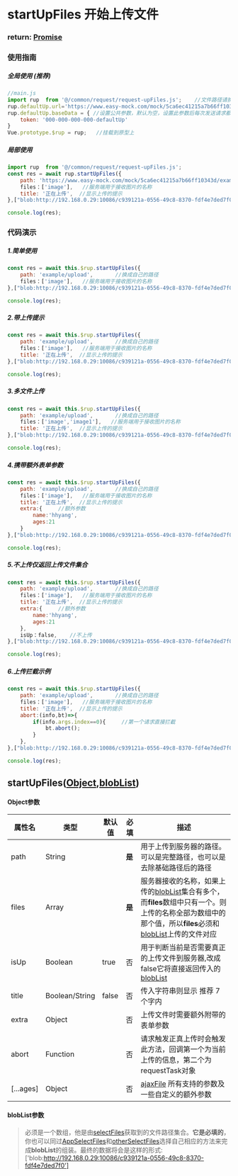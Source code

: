 # startUpFiles  开始上传文件

### return: [Promise](https://developer.mozilla.org/en-US/docs/Web/JavaScript/Reference/Global_Objects/Promise)

### 使用指南

##### 全局使用 (推荐)

```javaScript
//main.js
import rup  from '@/common/request/request-upFiles.js';    //文件路径请换成本地路径
rup.defaultUp.url='https://www.easy-mock.com/mock/5ca6ec41215a7b66ff10343d/'
rup.defaultUp.baseData = { //设置公共参数，默认为空，设置此参数后每次发送请求都会带上此参数
	token: '000-000-000-000-defaultUp'
}
Vue.prototype.$rup = rup;   //挂载到原型上
```

##### 局部使用
```javaScript
import rup  from '@/common/request/request-upFiles.js';
const res = await rup.startUpFiles({
    path: 'https://www.easy-mock.com/mock/5ca6ec41215a7b66ff10343d/example/upload',       //换成自己的路径，如果设置了公共路径可以简写
    files：['image'],   //服务端用于接收图片的名称
    title: '正在上传',  //显示上传的提示
},["blob:http://192.168.0.29:10086/c939121a-0556-49c8-8370-fdf4e7ded7f0"])  //换成自己的文件路径

console.log(res);
```

### 代码演示

##### 1.简单使用

```javaScript
const res = await this.$rup.startUpFiles({
    path: 'example/upload',       //换成自己的路径
    files：['image'],   //服务端用于接收图片的名称
},["blob:http://192.168.0.29:10086/c939121a-0556-49c8-8370-fdf4e7ded7f0"])  //换成自己的文件路径

console.log(res);
```
##### 2.带上传提示

```javaScript
const res = await this.$rup.startUpFiles({
    path: 'example/upload',       //换成自己的路径
    files：['image'],   //服务端用于接收图片的名称
    title: '正在上传',  //显示上传的提示
},["blob:http://192.168.0.29:10086/c939121a-0556-49c8-8370-fdf4e7ded7f0"])  //换成自己的文件路径

console.log(res);
```
##### 3.多文件上传

```javaScript
const res = await this.$rup.startUpFiles({
    path: 'example/upload',       //换成自己的路径
    files：['image','image1'],   //服务端用于接收图片的名称
    title: '正在上传',  //显示上传的提示
},["blob:http://192.168.0.29:10086/c939121a-0556-49c8-8370-fdf4e7ded7f0","blob:http://192.168.0.29:10086/c939121a-0556-49c8-8370-fdf4e7defsdad"])  //换成自己的文件路径

console.log(res);
```
##### 4.携带额外表单参数

```javaScript
const res = await this.$rup.startUpFiles({
    path: 'example/upload',       //换成自己的路径
    files：['image'],   //服务端用于接收图片的名称
    title: '正在上传',  //显示上传的提示
    extra:{     //额外参数
        name:'hhyang',
        ages:21
    }
},["blob:http://192.168.0.29:10086/c939121a-0556-49c8-8370-fdf4e7ded7f0"])  //换成自己的文件路径

console.log(res);
```
##### 5.不上传仅返回上传文件集合

```javaScript
const res = await this.$rup.startUpFiles({
    path: 'example/upload',       //换成自己的路径
    files：['image'],   //服务端用于接收图片的名称
    title: '正在上传',  //显示上传的提示
    extra:{     //额外参数
        name:'hhyang',
        ages:21
    },
    isUp：false,    //不上传
},["blob:http://192.168.0.29:10086/c939121a-0556-49c8-8370-fdf4e7ded7f0"])  //换成自己的文件路径

console.log(res);
```
##### 6.上传拦截示例
```javaScript
const res = await this.$rup.startUpFiles({
    path: 'example/upload',       //换成自己的路径
    files：['image'],   //服务端用于接收图片的名称
    title: '正在上传',  //显示上传的提示
    abort:(info,bt)=>{
        if(info.args.index==0){     //第一个请求直接拦截
            bt.abort();
        }
    },
},["blob:http://192.168.0.29:10086/c939121a-0556-49c8-8370-fdf4e7ded7f0"])  //换成自己的文件路径

console.log(res);

```



## <div id="FunParams">startUpFiles([Object](#Object),[blobList](#blobList))</div>

#### <div id="Object">Object参数</div>
属性名  |   类型    |   默认值  |  必填 |   描述 
--- |   ----    |   ----    |   ----|   ---
path    |   String  |       |   **是**  |   用于上传到服务器的路径。可以是完整路径，也可以是去除基础路径后的路径
files   |   Array   |   |   **是**  |   服务器接收的名称，如果上传的[blobList](#blobList)集合有多个，而**files**数组中只有一个。则上传的名称全部为数组中的那个值，所以**files**必须和[blobList](#blobList)上传的文件对应
isUp    |   Boolean |  true  |  否  |   用于判断当前是否需要真正的上传文件到服务器,改成false它将直接返回传入的[blobList](#blobList)
title   |   Boolean/String    | false   |   否  | 传入字符串则显示 推荐 7 个字内
extra   |   Object  |       |   否  |   上传文件时需要额外附带的表单参数
abort   |   Function    |   |   否  |   请求触发正真上传时会触发此方法，回调第一个为当前上传的信息，第二个为requestTask对象
[...ages]|  Object  |       |   否  |   [ajaxFile](../request/ajaxFile.md#FunParams) 所有支持的参数及一些自定义的额外参数

#### <div id="blobList">blobList参数</div>
> 必须是一个数组，他是由[selectFiles](./selectFiles.md)获取到的文件路径集合。**它是必填的**，你也可以同过[AppSelectFiles](./AppSelectFiles.md)和[otherSelectFiles](./otherSelectFiles.md)选择自己相应的方法来完成**blobList**的组装。最终的数据将会是这样的形式: ['blob:http://192.168.0.29:10086/c939121a-0556-49c8-8370-fdf4e7ded7f0']